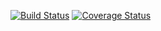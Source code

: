 [![Build Status](https://travis-ci.org/darkleaf/form.svg?branch=master)](https://travis-ci.org/darkleaf/form)
[![Coverage Status](https://coveralls.io/repos/github/darkleaf/form/badge.svg)](https://coveralls.io/github/darkleaf/form)